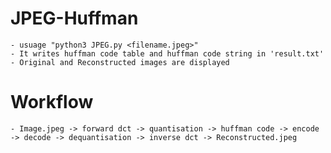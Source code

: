 # JPEG-Huffman
    - usuage "python3 JPEG.py <filename.jpeg>"
    - It writes huffman code table and huffman code string in 'result.txt'
    - Original and Reconstructed images are displayed
    
# Workflow
    - Image.jpeg -> forward dct -> quantisation -> huffman code -> encode -> decode -> dequantisation -> inverse dct -> Reconstructed.jpeg